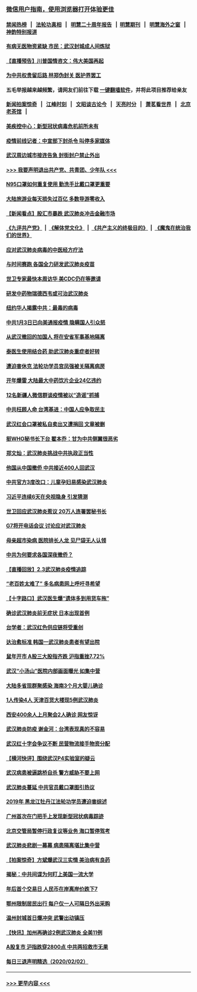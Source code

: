 ### [微信用户指南，使用浏览器打开体验更佳](https://github.com/gfw-breaker/banned-news1/blob/master/indexes/wechat-guide.md?t=0)
#### [禁闻热榜](热点新闻.md?t=0)  &nbsp;&nbsp;|&nbsp;&nbsp; [法轮功真相](https://github.com/gfw-breaker/truth/blob/master/README.md?t=0) &nbsp;&nbsp;|&nbsp;&nbsp; [明慧二十周年报告](https://github.com/gfw-breaker/mh-reports/blob/master/README.md?t=0) &nbsp;&nbsp;|&nbsp;&nbsp;[明慧期刊](https://github.com/gfw-breaker/mh-qikan) &nbsp;&nbsp;|&nbsp;&nbsp; [明慧海外之窗](https://github.com/gfw-breaker/mh-news/blob/master/README.md?t=0) &nbsp;&nbsp;|&nbsp;&nbsp; [神韵特别报道](https://github.com/gfw-breaker/mh-news/blob/master/shenyun.md?t=0)
#### [有病无医物资紧缺 市民：武汉封城成人间炼狱](../pages/nsc413/n11839878.md?t=02040701) 
#### [【直播预告】川普国情咨文：伟大美国再起](../pages/nsc413/n11842079.md?t=02040701) 
#### [为中共权贵留后路 林郑伪封关 医护界罢工](../pages/nsc413/n11842359.md?t=02040701) 
#### 五毛举报越来越频繁，请网友们前往下载 [一键翻墙软件](https://github.com/gfw-breaker/ssr-accounts)，并将此项目推荐给亲友
#### [新闻拍案惊奇](https://github.com/gfw-breaker/banned-news1/blob/master/pages/link4.md) &nbsp;&nbsp;|&nbsp;&nbsp; [江峰时刻](https://github.com/gfw-breaker/banned-news1/blob/master/pages/link4.md) &nbsp;&nbsp;|&nbsp;&nbsp; [文昭谈古论今](https://github.com/gfw-breaker/banned-news1/blob/master/pages/link4.md) &nbsp;&nbsp;|&nbsp;&nbsp; [天亮时分](https://github.com/gfw-breaker/banned-news1/blob/master/pages/link4.md) &nbsp;&nbsp;|&nbsp;&nbsp; [萧茗看世界](https://github.com/gfw-breaker/banned-news1/blob/master/pages/link4.md) &nbsp;&nbsp;|&nbsp;&nbsp; [北京老茶馆](https://github.com/gfw-breaker/banned-news1/blob/master/pages/link4.md) &nbsp;&nbsp;|&nbsp;&nbsp; 
#### [美疾控中心：新型冠状病毒危机前所未有](../pages/nsc413/n11842406.md?t=02040701) 
#### [疫情前线记者：中宣部下封杀令 叫停多家媒体](../pages/nsc413/n11842178.md?t=02040701) 
#### [武汉周边城市接连告急 封街封户禁止外出](../pages/nsc413/n11842277.md?t=02040701) 
#### [>>> 我要声明退出共产党、共青团、少年队 <<<](https://github.com/begood0513/goodnews/blob/master/quit/letter.md) 
#### [N95口罩如何重复使用 勤洗手比戴口罩更重要](../pages/nsc413/n11842236.md?t=02040701) 
#### [大陆旅游业每天损失过百亿 多数导游零收入](../pages/nsc413/n11842179.md?t=02040701) 
#### [【新闻看点】股汇市暴跌 武汉肺炎冲击金融市场](../pages/nsc413/n11842216.md?t=02040701) 
#### [《九评共产党》](https://github.com/begood0513/9ping.md/blob/master/README.md) &nbsp;|&nbsp; [《解体党文化》](../../../../jtdwh.md/blob/master/README.md)  &nbsp;|&nbsp; [《共产主义的终极目的》](../../../../gczydzjmd.md/blob/master/README.md) &nbsp;|&nbsp; [《魔鬼在统治我们的世界》](../../../../mgztzwmdsj.md/blob/master/README.md) 
#### [应对武汉肺炎病毒的中医经方疗法](../pages/nsc413/n11842157.md?t=02040701) 
#### [与时间赛跑  各国全力研发武汉肺炎疫苗](../pages/nsc413/n11842149.md?t=02040701) 
#### [世卫专家最快本周访华 美CDC仍在等邀请](../pages/nsc413/n11842198.md?t=02040701) 
#### [研发中药物瑞德西韦或可治武汉肺炎](../pages/nsc413/n11842100.md?t=02040701) 
#### [纽约华人揭露中共：最毒的病毒](../pages/nsc413/n11840631.md?t=02040701) 
#### [中共1月3日已向美通报疫情 隐瞒国人引众怒](../pages/nsc413/n11841978.md?t=02040701) 
#### [从武汉撤回的加国人 将在安省军事基地隔离](../pages/nsc413/n11840777.md?t=02040701) 
#### [泰医生使用结合药 助武汉肺炎重症者好转](../pages/nsc413/n11842096.md?t=02040701) 
#### [遭迫害休克 法轮功学员宫凤强被关隔离病房](../pages/nsc413/n11841492.md?t=02040701) 
#### [开年爆雷  大陆最大中药饮片企业24亿违约](../pages/nsc413/n11841904.md?t=02040701) 
#### [12名新疆人微信群谈疫情被以“造谣”抓捕](../pages/nsc413/n11839897.md?t=02040701) 
#### [中共枉顾人命 台湾基进：中国人应争取民主](../pages/nsc413/n11841532.md?t=02040701) 
#### [武汉红会口罩被私自卖出又遭捐回 文章被删](../pages/nsc413/n11841871.md?t=02040701) 
#### [挺WHO秘书长下台 翟本乔：甘为中共侧翼很恶劣](../pages/nsc413/n11841484.md?t=02040701) 
#### [郑文灿：武汉肺炎挑战中共执政正当性](../pages/nsc413/n11841537.md?t=02040701) 
#### [他国从中国撤侨 中共接近400人回武汉](../pages/nsc413/n11841290.md?t=02040701) 
#### [中共官方3度改口：儿童孕妇易感染武汉肺炎](../pages/nsc413/n11841631.md?t=02040701) 
#### [习近平连续6天在央视隐身 引发猜测](../pages/nsc413/n11841881.md?t=02040701) 
#### [世卫回应武汉肺炎惹议 20万人连署罢秘书长](../pages/nsc413/n11841664.md?t=02040701) 
#### [G7将开电话会议 讨论应对武汉肺炎](../pages/nsc413/n11841658.md?t=02040701) 
#### [母亲超市染病 医院排长人龙 见尸袋无人认领](../pages/nsc413/n11841762.md?t=02040701) 
#### [中共为何要求各国深夜撤侨？](../pages/nsc413/n11841731.md?t=02040701) 
#### [【直播回放】2.3武汉肺炎疫情追踪](../pages/nsc413/n11841577.md?t=02040701) 
#### [“老百姓太难了” 多名病患网上呼吁寻希望](../pages/nsc413/n11841565.md?t=02040701) 
#### [【十字路口】武汉医生爆“遗体多到用货车拖”](../pages/nsc413/n11840013.md?t=02040701) 
#### [确诊武汉肺炎前无症状 日本出现首例](../pages/nsc413/n11841567.md?t=02040701) 
#### [台学者：武汉红色供应链将受重创](../pages/nsc413/n11841596.md?t=02040701) 
#### [达治愈标准 韩国一武汉肺炎患者有望出院](../pages/nsc413/n11841523.md?t=02040701) 
#### [鼠年开市 A股三大股指齐跌 沪指重挫7.72%](../pages/nsc413/n11840461.md?t=02040701) 
#### [武汉“小汤山”医院内部画面曝光 如集中营](../pages/nsc413/n11841060.md?t=02040701) 
#### [大陆多省现群聚感染 海南3个月大婴儿确诊](../pages/nsc413/n11841274.md?t=02040701) 
#### [1人传染4人 天津百货大楼现5例武汉肺炎](../pages/nsc413/n11840677.md?t=02040701) 
#### [西安400余人上月聚会2人确诊 网友惊讶](../pages/nsc413/n11841178.md?t=02040701) 
#### [武汉肺炎防疫 谢金河：台湾表现真的不容易](../pages/nsc413/n11841120.md?t=02040701) 
#### [武汉红十字会争议不断 民营物流接手物资分配](../pages/nsc413/n11840733.md?t=02040701) 
#### [【横河快评】围绕武汉P4实验室的疑云](../pages/nsc413/n11840494.md?t=02040701) 
#### [武汉病患被逼跳桥自杀 警方威胁不要上网](../pages/nsc413/n11838521.md?t=02040701) 
#### [武汉肺炎蔓延 中共官员戴口罩图引热议](../pages/nsc413/n11840917.md?t=02040701) 
#### [2019年 黑龙江牡丹江法轮功学员遭迫害综述](../pages/nsc413/n11839335.md?t=02040701) 
#### [广州首次在门把手上发现新型冠状病毒踪迹](../pages/nsc413/n11840613.md?t=02040701) 
#### [北京交管局暂停行政复议等业务 海口暂停驾考](../pages/nsc413/n11840528.md?t=02040701) 
#### [武汉肺炎悲剧一幕幕 病患隔离堪比集中营](../pages/nsc413/n11838047.md?t=02040701) 
#### [【拍案惊奇】方斌爆武汉三实情 美治病有良药](../pages/nsc413/n11839984.md?t=02040701) 
#### [揭秘：中共间谍为何盯上美国一流大学](../pages/nsc413/n11840270.md?t=02040701) 
#### [年后首个交易日 人民币在岸离岸价跌下7](../pages/nsc413/n11840366.md?t=02040701) 
#### [鄂州限制居民出行 每户仅一人可隔日外出采购](../pages/nsc413/n11839131.md?t=02040701) 
#### [温州封城首日爆冲突 武警出动镇压](../pages/nsc413/n11839881.md?t=02040701) 
#### [【快讯】加州再确诊2例武汉肺炎 全美11例](../pages/nsc413/n11840339.md?t=02040701) 
#### [A股复市 沪指跌穿2800点 中共两招救市无果](../pages/nsc413/n11839859.md?t=02040701) 
#### [每日三退声明精选（2020/02/02）](../pages/nsc413/n11840257.md?t=02040701) 

----
#### [ >>> 更早内容 <<< ](../indexes/nsc413-earlier.md)
